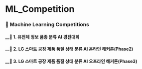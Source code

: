 # ML_Competition
### 📁 Machine Learning Competitions

  #### __📌 1. 유전체 정보 품종 분류 AI 경진대회

  #### __📌 2. LG 스마트 공장 제품 품질 상태 분류 AI 온라인 해커톤(Phase2)

  #### __📌 3. LG 스마트 공장 제품 품질 상태 분류 AI 오프라인 해커톤(Phase3)
